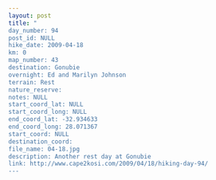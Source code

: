 ```yaml
---
layout: post
title: "
day_number: 94
post_id: NULL
hike_date: 2009-04-18
km: 0
map_number: 43
destination: Gonubie
overnight: Ed and Marilyn Johnson
terrain: Rest
nature_reserve: 
notes: NULL
start_coord_lat: NULL
start_coord_long: NULL
end_coord_lat: -32.934633
end_coord_long: 28.071367
start_coord: NULL
destination_coord: 
file_name: 04-18.jpg
description: Another rest day at Gonubie
link: http://www.cape2kosi.com/2009/04/18/hiking-day-94/
---
```

